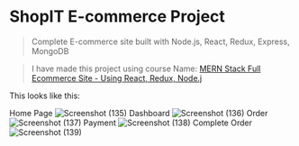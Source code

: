 # ShopIT E-commerce Project

> Complete E-commerce site built with Node.js, React, Redux, Express, MongoDB

> I have made this project using course Name: [MERN Stack Full Ecommerce Site - Using React, Redux, Node.j](https://www.udemy.com/course/3678044)

This looks like this:

Home Page
![Screenshot (135)](https://github.com/prve17/ShopIT/assets/64846153/fe47b653-33ad-4c73-a043-8a298e272240)
Dashboard 
![Screenshot (136)](https://github.com/prve17/ShopIT/assets/64846153/e17e0fa6-2951-4011-a6cc-7e2e6da2c1b7)
Order
![Screenshot (137)](https://github.com/prve17/ShopIT/assets/64846153/10bd15b5-b6e8-48aa-8e5d-c3a82bb1b388)
Payment
![Screenshot (138)](https://github.com/prve17/ShopIT/assets/64846153/148b67ab-a273-4561-bd06-b7b3f71c72c7)
Complete Order
![Screenshot (139)](https://github.com/prve17/ShopIT/assets/64846153/e92d8749-378f-4ccf-b527-64f05011fa2f)

